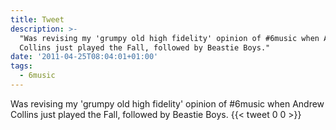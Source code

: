 ```yaml
---
title: Tweet
description: >-
  "Was revising my 'grumpy old high fidelity' opinion of #6music when Andrew
  Collins just played the Fall, followed by Beastie Boys."
date: '2011-04-25T08:04:01+01:00'
tags:
  - 6music
---
```

Was revising my 'grumpy old high fidelity' opinion of #6music when Andrew Collins just played the Fall, followed by Beastie Boys.
      {{< tweet 0 0 >}}
    
